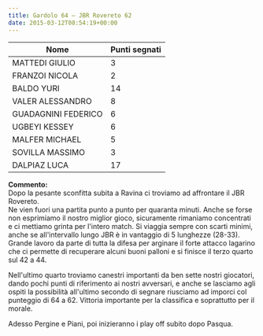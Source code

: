 ```yaml
---
title: Gardolo 64 – JBR Rovereto 62
date: 2015-03-12T08:54:19+00:00
---
```

| **Nome** | **Punti segnati** |
| -------- | ----------------- |
| MATTEDI GIULIO | 3 |
| FRANZOI NICOLA | 2 |
| BALDO YURI | 14 |
| VALER ALESSANDRO | 8 |
| GUADAGNINI FEDERICO | 6 |
| UGBEYI KESSEY | 6 |
| MALFER MICHAEL | 5 |
| SOVILLA MASSIMO | 3 |
| DALPIAZ LUCA | 17 |

**Commento:**  
Dopo la pesante sconfitta subita a Ravina ci troviamo ad affrontare il JBR Rovereto.  
Ne vien fuori una partita punto a punto per quaranta minuti. Anche se forse non esprimiamo il nostro miglior gioco, sicuramente rimaniamo concentrati e ci mettiamo grinta per l'intero match. Si viaggia sempre con scarti minimi, anche se all'intervallo lungo JBR è in vantaggio di 5 lunghezze (28-33). Grande lavoro da parte di tutta la difesa per arginare il forte attacco lagarino che ci permette di recuperare alcuni buoni palloni e si finisce il terzo quarto sul 42 a 44.

Nell'ultimo quarto troviamo canestri importanti da ben sette nostri giocatori, dando pochi punti di riferimento ai nostri avversari, e anche se lasciamo agli ospiti la possibilità all'ultimo secondo di segnare riusciamo ad imporci col punteggio di 64 a 62. Vittoria importante per la classifica e soprattutto per il morale.

Adesso Pergine e Piani, poi inizieranno i play off subito dopo Pasqua.